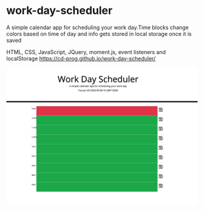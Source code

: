 # work-day-scheduler
A simple calendar app for scheduling your work day.Time blocks change colors based on time of day and info gets stored in local storage once it is saved

HTML, CSS, JavaScript, JQuery, moment.js, event listeners and localStorage
https://cd-prog.github.io/work-day-scheduler/

<img src="assets/screen-shot.png">
